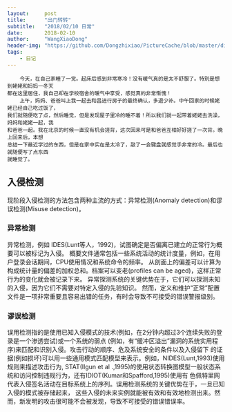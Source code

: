 ```yaml
---
layout:     post
title:      "出门转转"
subtitle:   "2018/02/10 日常"
date:       2018-02-10
author:     "WangXiaoDong"
header-img: "https://github.com/Dongzhixiao/PictureCache/blob/master/diaryPic/20180210.jpg?raw=true"
tags:
    - 日记
---
```


```
    今天，在自己家睡了一觉。起床后感到非常寒冷！没有暖气真的是太不舒服了。特别是想到姥姥和妈妈一冬天
都在这里居住，我自己却在学校宿舍的暖气中享受，感觉真的非常惭愧！
    上午，妈妈、爸爸叫上我一起去和昌进行房子的最终确认，多退少补。中午回家的时候姥姥已经自己吃过饭了，
我们就随便吃了点，然后睡觉，但是发现屋子里冷的睡不着！所以我们就一起带着姥姥去洗澡，妈妈和姥姥一起，我
和爸爸一起。我在北京的时候一直没有机会搓背，这次回来可是和爸爸互相好好搓了一次背。晚上回来后，本想
总结一下最近学过的东西，但是在家中实在是太冷了，敲了一会键盘就感觉手非常的冷。最后也就随便写了点东西
就睡觉了。
```

## 入侵检测

现阶段入侵检测的方法包含两种主流的方式：异常检测(Anomaly detection)和谬误检测(Misuse detection)。

### 异常检测

异常检测，例如 IDES(Lunt等人，1992)，试图确定是否偏离已建立的正常行为概要可以被标记为入侵。
概要文件通常包括一些系统活动的统计度量，例如，在用户登录会话期间，CPU使用情况和系统命令的频率。
从剖面上的偏差可以计算为构成统计量的偏差的加权总和。档案可以变老(profiles can be aged)，这样正常行为的变化就会被记录下来。
异常探测系统的关键优势在于，它们可以探测未知的入侵，因为它们不需要对特定入侵的先验知识。
然而，定义和维护“正常”配置文件是一项非常重要且容易出错的任务，有时会导致不可接受的错误警报级别。

### 谬误检测

误用检测指的是使用已知入侵模式的技术(例如，在2分钟内超过3个连续失败的登录是一个渗透尝试)或一个系统的弱点
(例如，有“缓冲区溢出”漏洞的系统实用程序)来匹配和识别入侵。攻击行动的顺序、危及系统安全的条件以及入侵留下
的证据(例如损坏)可以用一些通用模式匹配模型来表示。例如，NIDES(Lunt,1993)使用规则来描述攻击行为,
STAT(Ilgun et al .,1995)的使用状态转换图模型一般状态系统和访问控制违规行为，还有IDIOT(Kumar和Spafford,1995)使用有
色佩特里网代表入侵签名活动在目标系统上的序列。误用检测系统的关键优势在于，一旦已知入侵的模式被存储起来，
这些入侵的未来实例就能被有效和有效地检测出来。然而，新发明的攻击很可能不会被发现，导致不可接受的错误错误率。

